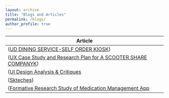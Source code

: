 ```yaml
---
layout: archive
title: "Blogs and Articles"
permalink: /blogs/
author_profile: true
---
```



| Article            |
| --------         |
| ([UD DINING SERVICE-SELF ORDER KIOSK](https://medium.com/@preranak1/ud-dining-service-self-order-kiosk-94c30566f5d9))  | 
| ([UX Case Study and Research Plan for A SCOOTER SHARE COMPANYK](https://medium.com/@preranak1/ux-case-study-and-research-plan-for-a-scooter-share-company-best-long-term-rentals-bird-292a355413ac))  | 
| ([UI Design Analysis & Critiques]((https://medium.com/@preranak1/ui-design-analysis-critiques-3bf9dfb2bad4))  | 
| ([Skteches]((https://medium.com/@preranak1/sketches-d9692d4ffaa7)))  |
| ([Formative Research Study of Medication Management App]((https://medium.com/@preranak1/formative-research-study-of-medication-management-app-42b05a314e1b))  |
